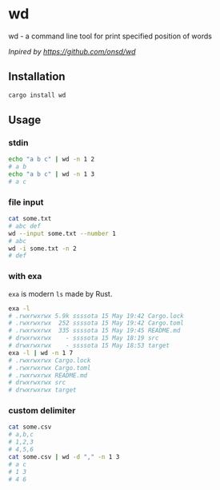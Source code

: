 # wd

wd - a command line tool for print specified position of words

*Inpired by https://github.com/onsd/wd*

## Installation

```sh
cargo install wd
```

## Usage

### stdin

```sh
echo "a b c" | wd -n 1 2
# a b
echo "a b c" | wd -n 1 3
# a c
```

### file input

```sh
cat some.txt
# abc def
wd --input some.txt --number 1
# abc
wd -i some.txt -n 2
# def
```

### with exa

`exa` is modern `ls` made by Rust.

```sh
exa -l
# .rwxrwxrwx 5.9k ssssota 15 May 19:42 Cargo.lock
# .rwxrwxrwx  252 ssssota 15 May 19:42 Cargo.toml
# .rwxrwxrwx  335 ssssota 15 May 19:45 README.md
# drwxrwxrwx    - ssssota 15 May 18:19 src
# drwxrwxrwx    - ssssota 15 May 18:53 target
exa -l | wd -n 1 7
# .rwxrwxrwx Cargo.lock
# .rwxrwxrwx Cargo.toml
# .rwxrwxrwx README.md
# drwxrwxrwx src
# drwxrwxrwx target
```

### custom delimiter

```sh
cat some.csv
# a,b,c
# 1,2,3
# 4,5,6
cat some.csv | wd -d "," -n 1 3
# a c
# 1 3
# 4 6
```
